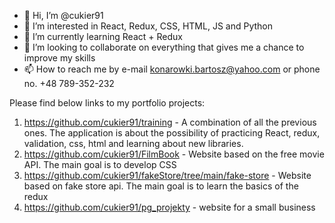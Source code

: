 - 👋 Hi, I’m @cukier91
- 👀 I’m interested in React, Redux, CSS, HTML, JS and Python
- 🌱 I’m currently learning React + Redux
- 💞️ I’m looking to collaborate on everything that gives me a chance to improve my skills 
- 📫 How to reach me by e-mail konarowki.bartosz@yahoo.com or phone no. +48 789-352-232

Please find below links to my portfolio projects: 

1. https://github.com/cukier91/training - A combination of all the previous ones. The application is about the possibility of practicing React, redux, validation, css, html and learning about new libraries.
2. https://github.com/cukier91/FilmBook - Website based on the free movie API. The main goal is to develop CSS
3. https://github.com/cukier91/fakeStore/tree/main/fake-store - Website based on fake store api. The main goal is to learn the basics of the redux
4. https://github.com/cukier91/pg_projekty - website for a small business



<!---
cukier91/cukier91 is a ✨ special ✨ repository because its `README.md` (this file) appears on your GitHub profile.
You can click the Preview link to take a look at your changes.
--->
